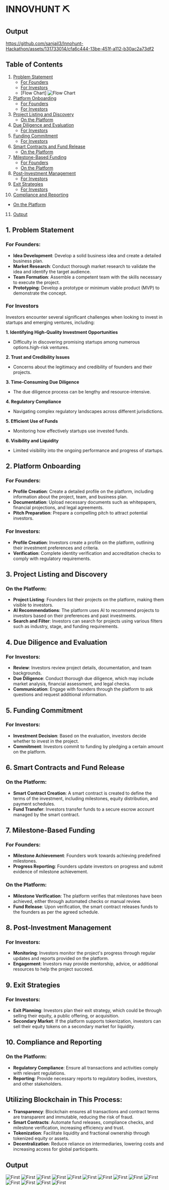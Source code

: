 # INNOVHUNT ⛏️

## Output
https://github.com/sanjail3/Innohunt-Hackathon/assets/131733014/cfa6c444-13be-451f-a112-b30ac2a73df2

## Table of Contents
1. [Problem Statement](#1-problem-statement)
   - [For Founders](#for-founders)
   - [For Investors](#for-investors)
   - [Flow Chart]
   ![Flow Chart](innohunt.png)
2. [Platform Onboarding](#2-platform-onboarding)
   - [For Founders](#for-founders-1)
   - [For Investors](#for-investors)
3. [Project Listing and Discovery](#3-project-listing-and-discovery)
   - [On the Platform](#on-the-platform)
4. [Due Diligence and Evaluation](#4-due-diligence-and-evaluation)
   - [For Investors](#for-investors-1)
5. [Funding Commitment](#5-funding-commitment)
   - [For Investors](#for-investors-2)
6. [Smart Contracts and Fund Release](#6-smart-contracts-and-fund-release)
   - [On the Platform](#on-the-platform-1)
7. [Milestone-Based Funding](#7-milestone-based-funding)
   - [For Founders](#for-founders-2)
   - [On the Platform](#on-the-platform-2)
8. [Post-Investment Management](#8-post-investment-management)
   - [For Investors](#for-investors-3)
9. [Exit Strategies](#9-exit-strategies)
   - [For Investors](#for-investors-4)
10. [Compliance and Reporting](#10-compliance-and-reporting)
   - [On the Platform](#on-the-platform-3)
11. [Output](#output)


## 1. Problem Statement

### For Founders:
- **Idea Development**: Develop a solid business idea and create a detailed business plan.
- **Market Research**: Conduct thorough market research to validate the idea and identify the target audience.
- **Team Formation**: Assemble a competent team with the skills necessary to execute the project.
- **Prototyping**: Develop a prototype or minimum viable product (MVP) to demonstrate the concept.

### For Investors

Investors encounter several significant challenges when looking to invest in startups and emerging ventures, including:

**1. Identifying High-Quality Investment Opportunities**
- Difficulty in discovering promising startups among numerous options.high-risk ventures.

**2. Trust and Credibility Issues**
- Concerns about the legitimacy and credibility of founders and their projects.

**3. Time-Consuming Due Diligence**
- The due diligence process can be lengthy and resource-intensive.

**4. Regulatory Compliance**
- Navigating complex regulatory landscapes across different jurisdictions.

**5. Efficient Use of Funds**
- Monitoring how effectively startups use invested funds.

**6. Visibility and Liquidity**
- Limited visibility into the ongoing performance and progress of startups.

## 2. Platform Onboarding

### For Founders:
- **Profile Creation**: Create a detailed profile on the platform, including information about the project, team, and business plan.
- **Documentation**: Upload necessary documents such as whitepapers, financial projections, and legal agreements.
- **Pitch Preparation**: Prepare a compelling pitch to attract potential investors.

### For Investors:
- **Profile Creation**: Investors create a profile on the platform, outlining their investment preferences and criteria.
- **Verification**: Complete identity verification and accreditation checks to comply with regulatory requirements.

## 3. Project Listing and Discovery

### On the Platform:
- **Project Listing**: Founders list their projects on the platform, making them visible to investors.
- **AI Recommendations**: The platform uses AI to recommend projects to investors based on their preferences and past investments.
- **Search and Filter**: Investors can search for projects using various filters such as industry, stage, and funding requirements.

## 4. Due Diligence and Evaluation

### For Investors:
- **Review**: Investors review project details, documentation, and team backgrounds.
- **Due Diligence**: Conduct thorough due diligence, which may include market analysis, financial assessment, and legal checks.
- **Communication**: Engage with founders through the platform to ask questions and request additional information.

## 5. Funding Commitment

### For Investors:
- **Investment Decision**: Based on the evaluation, investors decide whether to invest in the project.
- **Commitment**: Investors commit to funding by pledging a certain amount on the platform.

## 6. Smart Contracts and Fund Release

### On the Platform:
- **Smart Contract Creation**: A smart contract is created to define the terms of the investment, including milestones, equity distribution, and payment schedules.
- **Fund Transfer**: Investors transfer funds to a secure escrow account managed by the smart contract.

## 7. Milestone-Based Funding

### For Founders:
- **Milestone Achievement**: Founders work towards achieving predefined milestones.
- **Progress Reporting**: Founders update investors on progress and submit evidence of milestone achievement.

### On the Platform:
- **Milestone Verification**: The platform verifies that milestones have been achieved, either through automated checks or manual review.
- **Fund Release**: Upon verification, the smart contract releases funds to the founders as per the agreed schedule.

## 8. Post-Investment Management

### For Investors:
- **Monitoring**: Investors monitor the project's progress through regular updates and reports provided on the platform.
- **Engagement**: Investors may provide mentorship, advice, or additional resources to help the project succeed.

## 9. Exit Strategies

### For Investors:
- **Exit Planning**: Investors plan their exit strategy, which could be through selling their equity, a public offering, or acquisition.
- **Secondary Market**: If the platform supports tokenization, investors can sell their equity tokens on a secondary market for liquidity.

## 10. Compliance and Reporting

### On the Platform:
- **Regulatory Compliance**: Ensure all transactions and activities comply with relevant regulations.
- **Reporting**: Provide necessary reports to regulatory bodies, investors, and other stakeholders.

## Utilizing Blockchain in This Process:

- **Transparency**: Blockchain ensures all transactions and contract terms are transparent and immutable, reducing the risk of fraud.
- **Smart Contracts**: Automate fund releases, compliance checks, and milestone verification, increasing efficiency and trust.
- **Tokenization**: Facilitate liquidity and fractional ownership through tokenized equity or assets.
- **Decentralization**: Reduce reliance on intermediaries, lowering costs and increasing access for global participants.

## Output
![First](out_assets/1.jpg)
![First](out_assets/2.jpg)
![First](out_assets/3.jpg)
![First](out_assets/4.jpg)
![First](out_assets/5.jpg)
![First](out_assets/6.jpg)
![First](out_assets/7.jpg)
![First](out_assets/8.jpg)
![First](out_assets/9.jpg)
![First](out_assets/10.jpg)
![First](out_assets/11.jpg)
![First](out_assets/12.jpg)
![First](out_assets/13.jpg)
![First](out_assets/14.jpg)

